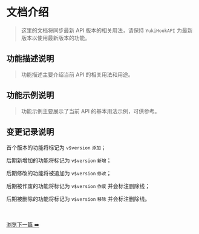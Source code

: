 # 文档介绍

> 这里的文档将同步最新 API 版本的相关用法，请保持 `YukiHookAPI` 为最新版本以使用最新版本的功能。

## 功能描述说明

> 功能描述主要介绍当前 API 的相关用法和用途。

## 功能示例说明

> 功能示例主要展示了当前 API 的基本用法示例，可供参考。

## 变更记录说明

首个版本的功能将标记为 `v$version` `添加`；

后期新增加的功能将标记为 `v$version` `新增`；

后期修改的功能将被追加为 `v$version` `修改`；

后期被作废的功能将标记为 `v$version` `作废` 并会标注删除线；

后期被删除的功能将标记为 `v$version` `移除` 并会标注删除线。

<br/><br/>
[浏览下一篇 ➡️](api/document)